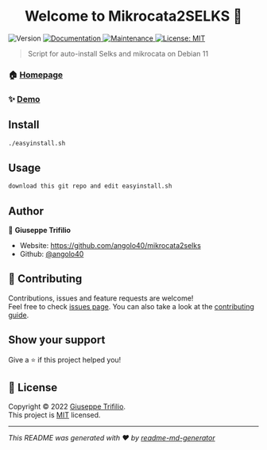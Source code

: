<h1 align="center">Welcome to Mikrocata2SELKS 👋</h1>
<p>
  <img alt="Version" src="https://img.shields.io/badge/version-1.0.0-blue.svg?cacheSeconds=2592000" />
  <a href="https://github.com/angolo40/mikrocata2selks" target="_blank">
    <img alt="Documentation" src="https://img.shields.io/badge/documentation-yes-brightgreen.svg" />
  </a>
  <a href="https://github.com/kefranabg/readme-md-generator/graphs/commit-activity" target="_blank">
    <img alt="Maintenance" src="https://img.shields.io/badge/Maintained%3F-yes-green.svg" />
  </a>
  <a href="https://github.com/angolo40/mikrocata2selks" target="_blank">
    <img alt="License: MIT" src="https://img.shields.io/github/license/angolo40/Mikrocata2SELKS" />
  </a>
</p>

> Script for auto-install Selks and mikrocata on Debian 11

### 🏠 [Homepage](https://github.com/angolo40/mikrocata2selks)

### ✨ [Demo](https://github.com/angolo40/mikrocata2selks)

## Install

```sh
./easyinstall.sh
```

## Usage

```sh
download this git repo and edit easyinstall.sh
```

## Author

👤 **Giuseppe Trifilio**

* Website: https://github.com/angolo40/mikrocata2selks
* Github: [@angolo40](https://github.com/angolo40)

## 🤝 Contributing

Contributions, issues and feature requests are welcome!<br />Feel free to check [issues page](https://github.com/angolo40/mikrocata2selks). You can also take a look at the [contributing guide](https://github.com/angolo40/mikrocata2selks).

## Show your support

Give a ⭐️ if this project helped you!

## 📝 License

Copyright © 2022 [Giuseppe Trifilio](https://github.com/angolo40).<br />
This project is [MIT](https://github.com/angolo40/mikrocata2selks) licensed.

***
_This README was generated with ❤️ by [readme-md-generator](https://github.com/kefranabg/readme-md-generator)_